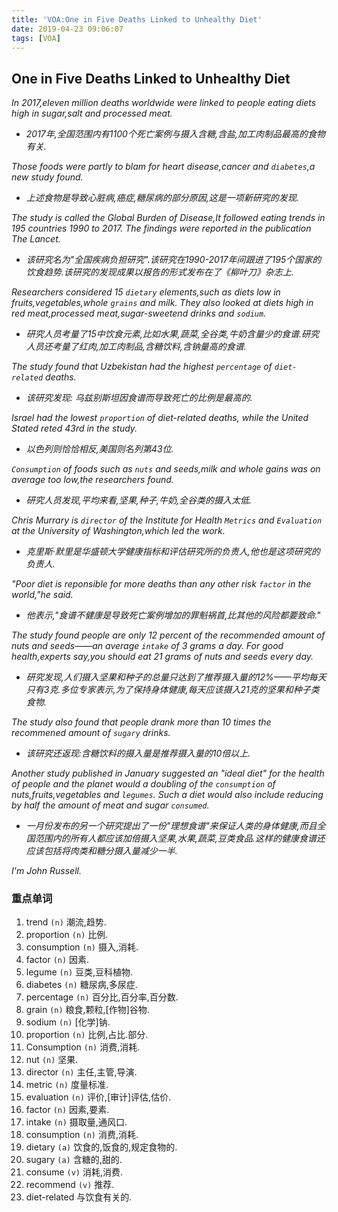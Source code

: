 ```yaml
---
title: 'VOA:One in Five Deaths Linked to Unhealthy Diet'
date: 2019-04-23 09:06:07
tags: [VOA]
---
```


## One in Five Deaths Linked to Unhealthy Diet

*In 2017,eleven million deaths worldwide were linked to people eating diets high in sugar,salt and processed meat.*
- *2017年,全国范围内有1100个死亡案例与摄入含糖,含盐,加工肉制品最高的食物有关.*

*Those foods were partly to blam for heart disease,cancer and `diabetes`,a new study found.*
- *上述食物是导致心脏病,癌症,糖尿病的部分原因,这是一项新研究的发现.*

*The study is called the Global Burden of Disease,It followed eating trends in 195 countries 1990 to 2017. The findings were reported in the publication The Lancet.*
- *该研究名为"全国疾病负担研究".该研究在1990-2017年间跟进了195个国家的饮食趋势.该研究的发现成果以报告的形式发布在了《柳叶刀》杂志上.*

*Researchers considered 15 `dietary` elements,such as diets low in fruits,vegetables,whole `grains` and milk. They also looked at diets high in red meat,processed meat,sugar-sweetend drinks and `sodium`.*
- *研究人员考量了15中饮食元素,比如水果,蔬菜,全谷类,牛奶含量少的食谱.研究人员还考量了红肉,加工肉制品,含糖饮料,含钠量高的食谱.*

*The study found that Uzbekistan had the highest `percentage` of `diet-related` deaths.*
- *该研究发现: 乌兹别斯坦因食谱而导致死亡的比例是最高的.*

*Israel had the lowest `proportion` of diet-related deaths, while the United Stated reted 43rd in the study.*
- *以色列则恰恰相反,美国则名列第43位.*

*`Consumption` of foods such as `nuts` and seeds,milk and whole gains was on average too low,the researchers found.*
- *研究人员发现,平均来看,坚果,种子,牛奶,全谷类的摄入太低.*

*Chris Murrary is `director` of the Institute for Health `Metrics` and `Evaluation` at the University of Washington,which led the work.*
- *克里斯·默里是华盛顿大学健康指标和评估研究所的负责人,他也是这项研究的负责人.*

*"Poor diet is reponsible for more deaths than any other risk `factor` in the world,"he said.*
- *他表示,"食谱不健康是导致死亡案例增加的罪魁祸首,比其他的风险都要致命."*

*The study found people are only 12 percent of the recommended amount of nuts and seeds——an average `intake` of 3 grams a day. For good health,experts say,you should eat 21 grams of nuts and seeds every day.*
- *研究发现,人们摄入坚果和种子的总量只达到了推荐摄入量的12%——平均每天只有3克.多位专家表示,为了保持身体健康,每天应该摄入21克的坚果和种子类食物.*

*The study also found that people drank more than 10 times the recommened amount of `sugary` drinks.*
- *该研究还返现:含糖饮料的摄入量是推荐摄入量的10倍以上.*

*Another study published in January suggested an "ideal diet" for the health of people and the planet would a doubling of the `consumption` of nuts,fruits,vegetables and `legumes`. Such a diet would also include reducing by half the amount of meat and sugar `consumed`.*
- *一月份发布的另一个研究提出了一份"理想食谱"来保证人类的身体健康,而且全国范围内的所有人都应该加倍摄入坚果,水果,蔬菜,豆类食品.这样的健康食谱还应该包括将肉类和糖分摄入量减少一半.*

*I'm John Russell.*



### 重点单词

1. trend            `(n)`       潮流,趋势.
2. proportion       `(n)`       比例.
3. consumption      `(n)`       摄入,消耗.
4. factor           `(n)`       因素.
5. legume           `(n)`       豆类,豆科植物.
6. diabetes         `(n)`       糖尿病,多尿症.
7. percentage       `(n)`       百分比,百分率,百分数.
8. grain            `(n)`       粮食,颗粒,[作物]谷物.
9. sodium           `(n)`       [化学]钠.
10. proportion      `(n)`       比例,占比.部分.
11. Consumption     `(n)`       消费,消耗.
12. nut             `(n)`       坚果.
13. director        `(n)`       主任,主管,导演.
14. metric          `(n)`       度量标准.
15. evaluation      `(n)`       评价,[审计]评估,估价.
16. factor          `(n)`       因素,要素.
17. intake          `(n)`       摄取量,通风口.
18. consumption     `(n)`       消费,消耗.
19. dietary         `(a)`       饮食的,饭食的,规定食物的.
20. sugary          `(a)`       含糖的,甜的.
21. consume         `(v)`       消耗,消费.
22. recommend       `(v)`       推荐.
23. diet-related                与饮食有关的.
